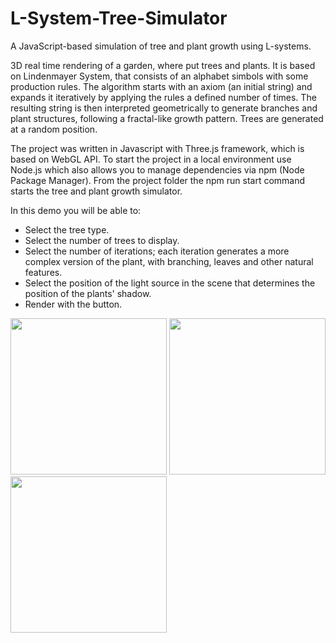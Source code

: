 # L-System-Tree-Simulator
A JavaScript-based simulation of tree and plant growth using L-systems.

3D real time rendering of a garden, where put trees and plants. It is based on Lindenmayer System, that consists of an alphabet simbols with some production rules. The algorithm starts with an axiom (an initial string) and expands it iteratively by applying the rules a defined number of times. The resulting string is then interpreted geometrically to generate branches and plant structures, following a fractal-like growth pattern.
Trees are generated at a random position. 

The project was written in Javascript with Three.js framework, which is based on WebGL API.
To start the project in a local environment use Node.js which also allows you to manage dependencies via npm (Node Package Manager).
From the project folder the npm run start command starts the tree and plant growth simulator. 

In this demo you will be able to:

- Select the tree type.
- Select the number of trees to display.
- Select the number of iterations; each iteration generates a more complex version of the plant, with branching, leaves and other natural features. 
- Select the position of the light source in the scene that determines the position of the plants' shadow.
- Render with the button.

<img src="https://github.com/user-attachments/assets/f565cd4b-a9d7-4403-a89b-5520a87f7e8e" height="250" >

<img src="https://github.com/user-attachments/assets/659ae429-accf-49a5-af5a-ae1ff05328b0" height="250" >

<img src="https://github.com/user-attachments/assets/3ecf20f5-eddc-4e23-9454-a8214e9fa579" height="250" >



